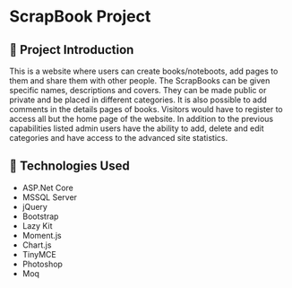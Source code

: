 # ScrapBook Project
## :mag_right: Project Introduction

This is a website where users can create books/noteboots, add pages to them and share them with other people. The ScrapBooks can be given specific names, descriptions and covers. They can be made public or private and be placed in different categories. It is also possible to add comments in the details pages of books. Visitors would have to register to access all but the home page of the website. In addition to the previous capabilities listed admin users have the ability to add, delete and edit categories and have access to the advanced site statistics.

## :electric_plug: Technologies Used

* ASP.Net Core
* MSSQL Server
* jQuery
* Bootstrap
* Lazy Kit
* Moment.js
* Chart.js
* TinyMCE
* Photoshop
* Moq
